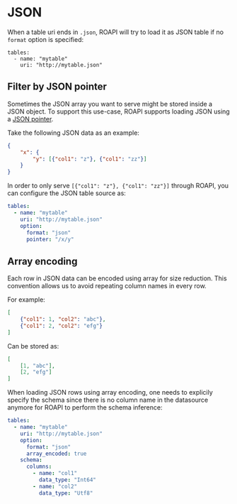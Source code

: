 # JSON

When a table uri ends in `.json`, ROAPI will try to load it as JSON table if no
`format` option is specified:

```
tables:
  - name: "mytable"
    uri: "http://mytable.json"
```

## Filter by JSON pointer

Sometimes the JSON array you want to serve might be stored inside a JSON
object. To support this use-case, ROAPI supports loading JSON using a [JSON
pointer](https://tools.ietf.org/html/rfc6901).

Take the following JSON data as an example:

```json
{
    "x": {
        "y": [{"col1": "z"}, {"col1": "zz"}]
    }
}
```

In order to only serve `[{"col1": "z"}, {"col1": "zz"}]` through ROAPI, you can
configure the JSON table source as:

```yaml
tables:
  - name: "mytable"
    uri: "http://mytable.json"
    option:
      format: "json"
      pointer: "/x/y"
```


## Array encoding

Each row in JSON data can be encoded using array for size reduction. This
convention allows us to avoid repeating column names in every row.

For example:

```json
[
    {"col1": 1, "col2": "abc"},
    {"col1": 2, "col2": "efg"}
]
```

Can be stored as:


```json
[
    [1, "abc"],
    [2, "efg"]
]
```

When loading JSON rows using array encoding, one needs to explicily specify the
schema since there is no column name in the datasource anymore for ROAPI to
perform the schema inference:

```yaml
tables:
  - name: "mytable"
    uri: "http://mytable.json"
    option:
      format: "json"
      array_encoded: true
    schema:
      columns:
        - name: "col1"
          data_type: "Int64"
        - name: "col2"
          data_type: "Utf8"
```

